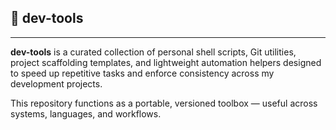 ## 🧰 dev-tools
---

**dev-tools** is a curated collection of personal shell scripts, Git utilities, project scaffolding templates, and lightweight automation helpers designed to speed up repetitive tasks and enforce consistency across my development projects.

This repository functions as a portable, versioned toolbox — useful across systems, languages, and workflows.
